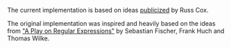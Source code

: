 The current implementation is based on ideas [publicized][cox] by Russ Cox.

The original implementation was inspired and heavily based on the ideas from ["A
Play on Regular Expressions"][play] by Sebastian Fischer, Frank Huch and Thomas
Wilke.

[cox]: http://swtch.com/~rsc/regexp/
[play]: http://sebfisch.github.com/haskell-regexp/regexp-play.pdf
